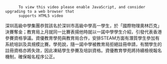 
          To view this video please enable JavaScript, and consider upgrading to a web browser that
          supports HTML5 video
深圳高級中學集團恭賀該名於深圳市高級中學高一學生，於「國際物理奧林匹克」決賽奪金；教育局上月就同一比賽表揚他時就以一諾中學學生介紹，引發代表香港參賽資格爭議。資優教育學苑與教育局合作，安排STEAM方面有潛質學生參加有系統培訓及具規模比賽。學苑說，隨一諾中學被教育局拒絕註冊申請，有關學生的註冊資格亦將失效，因此凍結學生參賽及培訓資格。資優教育學苑將持續檢視報名機制，確保報名程序公正。